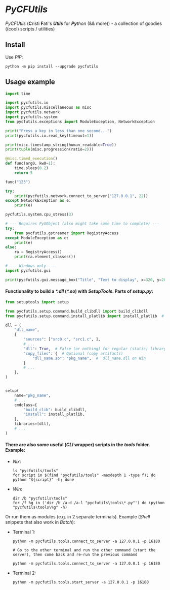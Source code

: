 # *PyCFUtils*

*PyCFUtils* (**C**risti **F**ati's ***Utils*** for ***Py**thon* (&& more)) - a collection of goodies ((cool) scripts / utilities)


## Install

Use *PIP*:

```shell
python -m pip install --upgrade pycfutils
```


## Usage example

```python
import time

import pycfutils.io
import pycfutils.miscellaneous as misc
import pycfutils.network
import pycfutils.system
from pycfutils.exceptions import ModuleException, NetworkException

print("Press a key in less than one second...")
print(pycfutils.io.read_key(timeout=1))

print(misc.timestamp_string(human_readable=True))
print(tuple(misc.progression(ratio=2)))

@misc.timed_execution()
def func(arg0, kw0=1):
    time.sleep(0.2)
    return 5

func("123")

try:
    print(pycfutils.network.connect_to_server("127.0.0.1", 22))
except NetworkException as e:
    print(e)

pycfutils.system.cpu_stress(3)

# --- Requires PyGObject (also might take some time to complete) ---
try:
    from pycfutils.gstreamer import RegistryAccess
except ModuleException as e:
    print(e)
else:
    ra = RegistryAccess()
    print(ra.element_classes())

# --- Windows only ---
import pycfutils.gui

print(pycfutils.gui.message_box("Title", "Text to display", x=320, y=200))
```

#### Functionality to build a *\*.dll* (*\*.so*) with *SetupTools*. Parts of *setup.py*:

```python
from setuptools import setup

from pycfutils.setup.command.build_clibdll import build_clibdll
from pycfutils.setup.command.install_platlib import install_platlib  # Optional

dll = (
    "dll_name",
    {
        "sources": ["src0.c", "src1.c", ],
        # ...
        "dll": True,  # False (or nothing) for regular (static) library
        "copy_files": {  # Optional (copy artifacts)
            "dll_name.so": "pkg_name",  #  dll_name.dll on Win
        }
        # ...
    },
)


setup(
    name="pkg_name",
    # ...
    cmdclass={
        "build_clib": build_clibdll,
        "install": install_platlib,
    },
    libraries=[dll],
    # ...
)
```

#### There are also some useful (*CLI* wrapper) scripts in the *tools* folder. Example:

- *Nix*:

    ```shell
    ls "pycfutils/tools"
    for script in $(find "pycfutils/tools" -maxdepth 1 -type f); do python "${script}" -h; done
    ```

- *Win*:

    ```batchfile
    dir /b "pycfutils\tools"
    for /f %g in ('dir /b /a-d /a-l "pycfutils\tools\*.py"') do (python "pycfutils\tools\%g" -h)
    ```

Or run them as modules (e.g. in 2 separate terminals). Example (*Shell* snippets that also work in *Batch*):

- Terminal 1:

    ```shell
    python -m pycfutils.tools.connect_to_server -a 127.0.0.1 -p 16180

    # Go to the other terminal and run the other command (start the server), then come back and re-run the previous command

    python -m pycfutils.tools.connect_to_server -a 127.0.0.1 -p 16180
    ```

- Terminal 2:

    ```shell
    python -m pycfutils.tools.start_server -a 127.0.0.1 -p 16180
    ```
